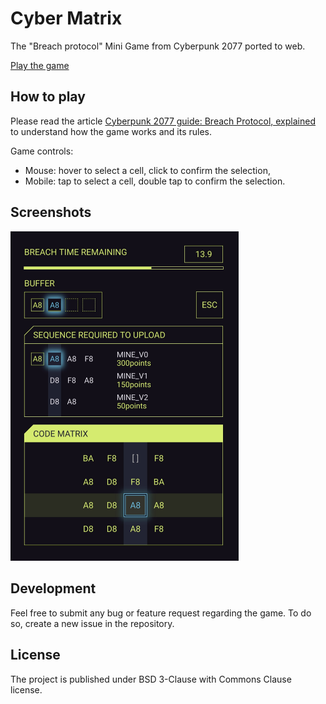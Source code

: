 # Cyber Matrix

The "Breach protocol" Mini Game from Cyberpunk 2077 ported to web.

[Play the game](https://www.cyber-matrix.app/)

## How to play

Please read the article [Cyberpunk 2077 guide: Breach Protocol, explained](https://www.polygon.com/cyberpunk-2077-guide-walkthrough/22163900/breach-protocol-encrypted-shard-militech-datashard-access-point-quickhack-buffer#Hxb12y) to understand how the game works and its rules. 

Game controls:
- Mouse: hover to select a cell, click to confirm the selection,
- Mobile: tap to select a cell, double tap to confirm the selection.

## Screenshots

<img src="https://github.com/kolodziejczak-sz/cyber-matrix/blob/master/assets/screenshot.jpeg" width="365" alt="Screenshot from the game">

## Development

Feel free to submit any bug or feature request regarding the game. To do so, create a new issue in the repository.

## License

The project is published under BSD 3-Clause with Commons Clause license.